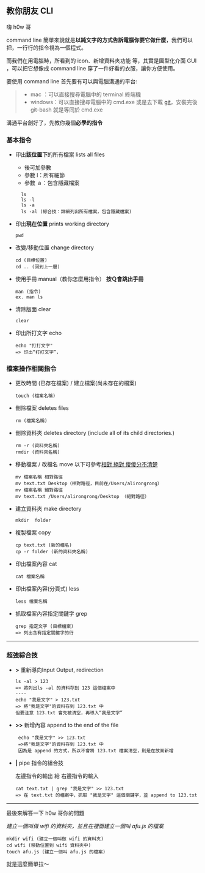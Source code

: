 ## 教你朋友 CLI

嗨  h0w 哥

command line 簡單來說就是**以純文字的方式告訴電腦你要它做什麼**，我們可以把，一行行的指令視為一個程式。

而我們在用電腦時，所看到的 icon、新增資料夾功能 等，其實是圖型化介面 GUI ，可以把它想像成 command line 穿了一件好看的衣服，讓你方便使用。

要使用  command line 首先要有可以與電腦溝通的平台:
 
>*  mac ：可以直接搜尋電腦中的 terminal 終端機
>*  windows：可以直接搜尋電腦中的 cmd.exe 或是去下載 [git](https://git-scm.com/)，安裝完後 git-bash 就是等同於 cmd.exe

溝通平台創好了，先教你幾個**必學的指令**

### 基本指令
* 印出**該位置下**的所有檔案 lists all files
  * 後可加參數 
  * 參數 l：所有細節
  * 參數 ａ：包含隱藏檔案
  ```
    ls 
    ls -l
    ls -a
    ls -al (綜合技：詳細列出所有檔案，包含隱藏檔案)
    ```
  
* 印出**現在位置**  prints working directory

    ```
    pwd
    ```
* 改變/移動位置 change directory

    ```
    cd (目標位置)
    cd .. (回到上一層)
    ```

* 使用手冊 manual（教你怎麼用指令）
**按Ｑ會跳出手冊**

    ```
    man (指令)
    ex. man ls
    ```   

* 清除版面 clear

    ```
    clear
    ```

* 印出所打文字 echo

    ```
    echo "打打文字"
    => 印出“打打文字”，
    ````
###  檔案操作相關指令


* 更改時間 (已存在檔案) / 建立檔案(尚未存在的檔案)

    ```
    touch (檔案名稱)
    ```

* 刪除檔案 deletes files

    ```
    rm (檔案名稱)
    ```
 
 * 刪除資料夾 deletes directory (include all of its child directories.)

    ```
    rm -r (資料夾名稱)
    rmdir (資料夾名稱)
    ```
 
 * 移動檔案 / 改檔名 move 
以下可參考[相對 絕對 傻傻分不清楚](https://alirong.coderbridge.io/2020/06/14/week1-relative-absolute/) 

    ```
    mv 檔案名稱 相對路徑
    mv text.txt Desktop（相對路徑，目前在/Users/alirongrong）
    mv 檔案名稱 絕對路徑
    mv text.txt /Users/alirongrong/Desktop （絕對路徑）
    ```


 *  建立資料夾 make directory

    ```
    mkdir  folder
    ```

 *  複製檔案 copy

    ```
    cp text.txt (新的檔名)
    cp -r folder (新的資料夾名稱) 
    ```

 *  印出檔案內容 cat

    ```
    cat 檔案名稱
    ```

 *  印出檔案內容(分頁式) less

    ```
    less 檔案名稱
    ```

 *  抓取檔案內容指定關鍵字 grep

    ```
    grep 指定文字 (目標檔案) 
    => 列出含有指定關鍵字的行
    ```

----
### 超強綜合技

 *  **\>**  重新導向Input Output, redirection

    ```
    ls -al > 123
    => 將列出ls -al 的資料存到 123 這個檔案中
    ----
    echo "我是文字" > 123.txt
    => 將"我是文字"的資料存到 123.txt 中
    但要注意 123.txt 會先被清空，再導入“我是文字”
    ```

 *  **\>>**  新增內容 append to the end of the file
 
    ```
     echo "我是文字" >> 123.txt
     =>將"我是文字"的資料存到 123.txt 中
     因為是 append 的方式，所以不會將 123.txt 檔案清空，則是在放面新增
    ```
 * **|**  pipe 指令的組合技
 
    左邊指令的輸出 給 右邊指令的輸入
    ```
    cat text.txt | grep "我是文字" >> 123.txt
    => 在 text.txt 的檔案中，抓取 "我是文字" 這個關鍵字，並 append to 123.txt
    ```
----
最後來解答一下 h0w 哥你的問題

*建立一個叫做 wifi 的資料夾，並且在裡面建立一個叫 afu.js 的檔案*

```
mkdir wifi (建立一個叫做 wifi 的資料夾)
cd wifi (移動位置到 wifi 資料夾中)
touch afu.js (建立一個叫 afu.js 的檔案)
```

就是這麼簡單拉～ 
